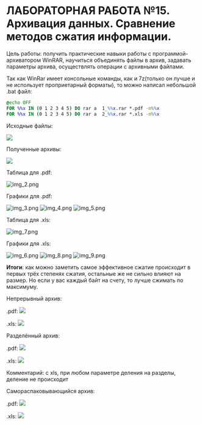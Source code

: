 # ЛАБОРАТОРНАЯ РАБОТА №15. Архивация данных. Сравнение методов сжатия информации.

Цель работы: получить практические навыки работы с программой-архиватором WinRAR, научиться объединять файлы в архив,
задавать параметры архива, осуществлять операции с архивными файлами.

Так как WinRar имеет консольные команды, как и 7z(только он лучше и не использует проприетарный форматы), то можно
написал небольшой .bat файл:

```cmd
@echo OFF
FOR %%x IN (0 1 2 3 4 5) DO rar a  1_%%x.rar *.pdf -m%%x
FOR %%x IN (0 1 2 3 4 5) DO rar a  2_%%x.rar *.xls -m%%x
```

Исходные файлы:

![](img_1.png)

Полученные архивы:

![](img.png)

Таблица для .pdf:

![img_2.png](img_2.png)

Графики для .pdf:

![img_3.png](img_3.png)
![img_4.png](img_4.png)
![img_5.png](img_5.png)

Таблица для .xls:

![img_7.png](img_7.png)

Графики для .xls:

![img_6.png](img_6.png)
![img_8.png](img_8.png)
![img_9.png](img_9.png)

**Итоги**: как можно заметить самое эффективное сжатие происходит в первых трёх степенях сжатия, остальные же не сильно
влияют на размер. Но если у вас каждый байт на счету, то лучше сжимать по максимуму.

Непрерывный архив:

.pdf:
![](1_sr.png)

.xls:
![](2_sr.png)

Разделённый архив:

.pdf:
![](1_sub.png)

.xls:
![](2_sub.png)

Комментарий: с xls, при любом параметре деления на разделы, деление не происходит

Самораспаковывающийся архив:

.pdf:
![](1_sfx.png)

.xls:
![](2_sfx.png)
